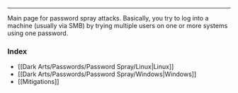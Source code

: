 -- -
Main page for password spray attacks. Basically, you try to log into a machine (usually via SMB) by trying multiple users on one or more systems using one password. 
### Index
- [[Dark Arts/Passwords/Password Spray/Linux|Linux]]
- [[Dark Arts/Passwords/Password Spray/Windows|Windows]]
- [[Mitigations]]